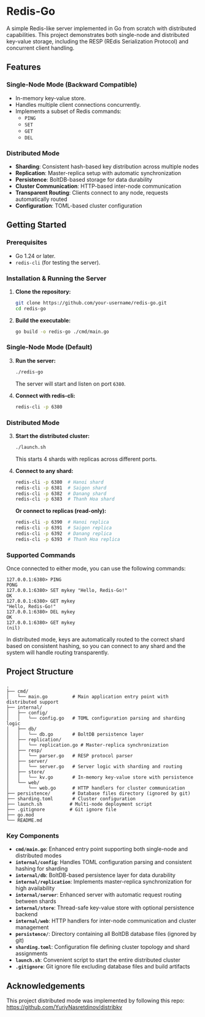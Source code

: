# Redis-Go

A simple Redis-like server implemented in Go from scratch with distributed capabilities. This project demonstrates both single-node and distributed key-value storage, including the RESP (REdis Serialization Protocol) and concurrent client handling.

## Features

### Single-Node Mode (Backward Compatible)
*   In-memory key-value store.
*   Handles multiple client connections concurrently.
*   Implements a subset of Redis commands:
    *   `PING`
    *   `SET`
    *   `GET`
    *   `DEL`

### Distributed Mode
*   **Sharding**: Consistent hash-based key distribution across multiple nodes
*   **Replication**: Master-replica setup with automatic synchronization
*   **Persistence**: BoltDB-based storage for data durability
*   **Cluster Communication**: HTTP-based inter-node communication
*   **Transparent Routing**: Clients connect to any node, requests automatically routed
*   **Configuration**: TOML-based cluster configuration

## Getting Started

### Prerequisites

*   Go 1.24 or later.
*   `redis-cli` (for testing the server).

### Installation & Running the Server

1.  **Clone the repository:**
    ```sh
    git clone https://github.com/your-username/redis-go.git
    cd redis-go
    ```

2.  **Build the executable:**
    ```sh
    go build -o redis-go ./cmd/main.go
    ```

### Single-Node Mode (Default)

3.  **Run the server:**
    ```sh
    ./redis-go
    ```
    The server will start and listen on port `6380`.

4.  **Connect with redis-cli:**
    ```sh
    redis-cli -p 6380
    ```

### Distributed Mode

3.  **Start the distributed cluster:**
    ```sh
    ./launch.sh
    ```
    This starts 4 shards with replicas across different ports.

4.  **Connect to any shard:**
    ```sh
    redis-cli -p 6380  # Hanoi shard
    redis-cli -p 6381  # Saigon shard
    redis-cli -p 6382  # Danang shard
    redis-cli -p 6383  # Thanh Hoa shard
    ```

    **Or connect to replicas (read-only):**
    ```sh
    redis-cli -p 6390  # Hanoi replica
    redis-cli -p 6391  # Saigon replica
    redis-cli -p 6392  # Danang replica
    redis-cli -p 6393  # Thanh Hoa replica
    ```

### Supported Commands

Once connected to either mode, you can use the following commands:

```
127.0.0.1:6380> PING
PONG
127.0.0.1:6380> SET mykey "Hello, Redis-Go!"
OK
127.0.0.1:6380> GET mykey
"Hello, Redis-Go!"
127.0.0.1:6380> DEL mykey
OK
127.0.0.1:6380> GET mykey
(nil)
```

In distributed mode, keys are automatically routed to the correct shard based on consistent hashing, so you can connect to any shard and the system will handle routing transparently.

## Project Structure

```
.
├── cmd/
│   └── main.go         # Main application entry point with distributed support
├── internal/
│   ├── config/
│   │   └── config.go   # TOML configuration parsing and sharding logic
│   ├── db/
│   │   └── db.go       # BoltDB persistence layer
│   ├── replication/
│   │   └── replication.go # Master-replica synchronization
│   ├── resp/
│   │   └── parser.go   # RESP protocol parser
│   ├── server/
│   │   └── server.go   # Server logic with sharding and routing
│   ├── store/
│   │   └── kv.go       # In-memory key-value store with persistence
│   └── web/
│       └── web.go      # HTTP handlers for cluster communication
├── persistence/        # Database files directory (ignored by git)
├── sharding.toml       # Cluster configuration
├── launch.sh          # Multi-node deployment script
├── .gitignore         # Git ignore file
├── go.mod
└── README.md
```

### Key Components

*   **`cmd/main.go`**: Enhanced entry point supporting both single-node and distributed modes
*   **`internal/config`**: Handles TOML configuration parsing and consistent hashing for sharding
*   **`internal/db`**: BoltDB-based persistence layer for data durability
*   **`internal/replication`**: Implements master-replica synchronization for high availability
*   **`internal/server`**: Enhanced server with automatic request routing between shards
*   **`internal/store`**: Thread-safe key-value store with optional persistence backend
*   **`internal/web`**: HTTP handlers for inter-node communication and cluster management
*   **`persistence/`**: Directory containing all BoltDB database files (ignored by git)
*   **`sharding.toml`**: Configuration file defining cluster topology and shard assignments
*   **`launch.sh`**: Convenient script to start the entire distributed cluster
*   **`.gitignore`**: Git ignore file excluding database files and build artifacts

## Acknowledgements

This project distributed mode was implemented by following this repo: https://github.com/YuriyNasretdinov/distribkv
